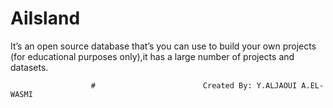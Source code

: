 # AiIsland

It’s an open source database that’s you can use to build your own projects (for educational purposes only),it has a large number of projects and datasets.




                      #                        Created By: Y.ALJAOUI A.EL-WASMI
